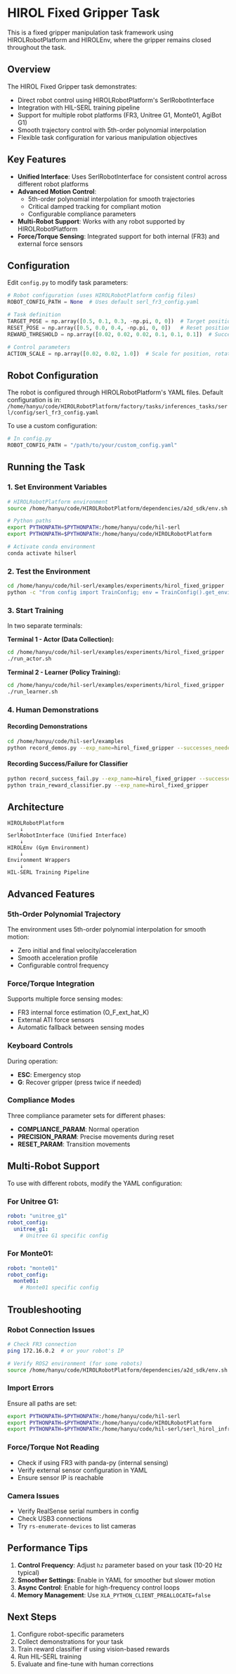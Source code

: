 # HIROL Fixed Gripper Task

This is a fixed gripper manipulation task framework using HIROLRobotPlatform and HIROLEnv, where the gripper remains closed throughout the task.

## Overview

The HIROL Fixed Gripper task demonstrates:
- Direct robot control using HIROLRobotPlatform's SerlRobotInterface
- Integration with HIL-SERL training pipeline
- Support for multiple robot platforms (FR3, Unitree G1, Monte01, AgiBot G1)
- Smooth trajectory control with 5th-order polynomial interpolation
- Flexible task configuration for various manipulation objectives

## Key Features

- **Unified Interface**: Uses SerlRobotInterface for consistent control across different robot platforms
- **Advanced Motion Control**: 
  - 5th-order polynomial interpolation for smooth trajectories
  - Critical damped tracking for compliant motion
  - Configurable compliance parameters
- **Multi-Robot Support**: Works with any robot supported by HIROLRobotPlatform
- **Force/Torque Sensing**: Integrated support for both internal (FR3) and external force sensors

## Configuration

Edit `config.py` to modify task parameters:

```python
# Robot configuration (uses HIROLRobotPlatform config files)
ROBOT_CONFIG_PATH = None  # Uses default serl_fr3_config.yaml

# Task definition
TARGET_POSE = np.array([0.5, 0.1, 0.3, -np.pi, 0, 0])  # Target position
RESET_POSE = np.array([0.5, 0.0, 0.4, -np.pi, 0, 0])   # Reset position
REWARD_THRESHOLD = np.array([0.02, 0.02, 0.02, 0.1, 0.1, 0.1])  # Success threshold

# Control parameters
ACTION_SCALE = np.array([0.02, 0.02, 1.0])  # Scale for position, rotation, gripper
```

## Robot Configuration

The robot is configured through HIROLRobotPlatform's YAML files. Default configuration is in:
`/home/hanyu/code/HIROLRobotPlatform/factory/tasks/inferences_tasks/serl/config/serl_fr3_config.yaml`

To use a custom configuration:
```python
# In config.py
ROBOT_CONFIG_PATH = "/path/to/your/custom_config.yaml"
```

## Running the Task

### 1. Set Environment Variables

```bash
# HIROLRobotPlatform environment
source /home/hanyu/code/HIROLRobotPlatform/dependencies/a2d_sdk/env.sh

# Python paths
export PYTHONPATH=$PYTHONPATH:/home/hanyu/code/hil-serl
export PYTHONPATH=$PYTHONPATH:/home/hanyu/code/HIROLRobotPlatform

# Activate conda environment
conda activate hilserl
```

### 2. Test the Environment

```bash
cd /home/hanyu/code/hil-serl/examples/experiments/hirol_fixed_gripper
python -c "from config import TrainConfig; env = TrainConfig().get_environment(); print('Environment created successfully')"
```

### 3. Start Training

In two separate terminals:

**Terminal 1 - Actor (Data Collection):**
```bash
cd /home/hanyu/code/hil-serl/examples/experiments/hirol_fixed_gripper
./run_actor.sh
```

**Terminal 2 - Learner (Policy Training):**
```bash
cd /home/hanyu/code/hil-serl/examples/experiments/hirol_fixed_gripper
./run_learner.sh
```

### 4. Human Demonstrations

#### Recording Demonstrations
```bash
cd /home/hanyu/code/hil-serl/examples
python record_demos.py --exp_name=hirol_fixed_gripper --successes_needed=20
```

#### Recording Success/Failure for Classifier
```bash
python record_success_fail.py --exp_name=hirol_fixed_gripper --successes_needed=200
python train_reward_classifier.py --exp_name=hirol_fixed_gripper
```

## Architecture

```
HIROLRobotPlatform
    ↓
SerlRobotInterface (Unified Interface)
    ↓
HIROLEnv (Gym Environment)
    ↓
Environment Wrappers
    ↓
HIL-SERL Training Pipeline
```

## Advanced Features

### 5th-Order Polynomial Trajectory

The environment uses 5th-order polynomial interpolation for smooth motion:
- Zero initial and final velocity/acceleration
- Smooth acceleration profile
- Configurable control frequency

### Force/Torque Integration

Supports multiple force sensing modes:
- FR3 internal force estimation (O_F_ext_hat_K)
- External ATI force sensors
- Automatic fallback between sensing modes

### Keyboard Controls

During operation:
- **ESC**: Emergency stop
- **G**: Recover gripper (press twice if needed)

### Compliance Modes

Three compliance parameter sets for different phases:
- **COMPLIANCE_PARAM**: Normal operation
- **PRECISION_PARAM**: Precise movements during reset
- **RESET_PARAM**: Transition movements

## Multi-Robot Support

To use with different robots, modify the YAML configuration:

### For Unitree G1:
```yaml
robot: "unitree_g1"
robot_config:
  unitree_g1:
    # Unitree G1 specific config
```

### For Monte01:
```yaml
robot: "monte01"
robot_config:
  monte01:
    # Monte01 specific config
```

## Troubleshooting

### Robot Connection Issues
```bash
# Check FR3 connection
ping 172.16.0.2  # or your robot's IP

# Verify ROS2 environment (for some robots)
source /home/hanyu/code/HIROLRobotPlatform/dependencies/a2d_sdk/env.sh
```

### Import Errors
Ensure all paths are set:
```bash
export PYTHONPATH=$PYTHONPATH:/home/hanyu/code/hil-serl
export PYTHONPATH=$PYTHONPATH:/home/hanyu/code/HIROLRobotPlatform
export PYTHONPATH=$PYTHONPATH:/home/hanyu/code/hil-serl/serl_hirol_infra
```

### Force/Torque Not Reading
- Check if using FR3 with panda-py (internal sensing)
- Verify external sensor configuration in YAML
- Ensure sensor IP is reachable

### Camera Issues
- Verify RealSense serial numbers in config
- Check USB3 connections
- Try `rs-enumerate-devices` to list cameras

## Performance Tips

1. **Control Frequency**: Adjust `hz` parameter based on your task (10-20 Hz typical)
2. **Smoother Settings**: Enable in YAML for smoother but slower motion
3. **Async Control**: Enable for high-frequency control loops
4. **Memory Management**: Use `XLA_PYTHON_CLIENT_PREALLOCATE=false`

## Next Steps

1. Configure robot-specific parameters
2. Collect demonstrations for your task
3. Train reward classifier if using vision-based rewards
4. Run HIL-SERL training
5. Evaluate and fine-tune with human corrections